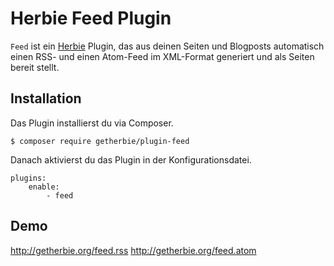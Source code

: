 Herbie Feed Plugin
======================

`Feed` ist ein [Herbie](http://github.com/getherbie/herbie) Plugin, das aus deinen Seiten und Blogposts automatisch
einen RSS- und einen Atom-Feed im XML-Format generiert und als Seiten bereit stellt.


Installation
-------------

Das Plugin installierst du via Composer.

	$ composer require getherbie/plugin-feed

Danach aktivierst du das Plugin in der Konfigurationsdatei.

    plugins:
        enable:
            - feed

Demo
----

<http://getherbie.org/feed.rss>
<http://getherbie.org/feed.atom>
